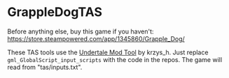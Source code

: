 # GrappleDogTAS

Before anything else, buy this game if you haven't: https://store.steampowered.com/app/1345860/Grapple_Dog/

These TAS tools use the [Undertale Mod Tool](https://github.com/krzys-h/UndertaleModTool) by krzys_h.  Just replace `gml_GlobalScript_input_scripts` with the code in the repos.  The game will read from "tas/inputs.txt".
